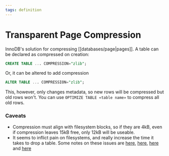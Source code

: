 ```yaml
---
tags: definition
---
```


# Transparent Page Compression
InnoDB's solution for compressing [[databases/page|pages]]. A table can be declared as compressed on creation:

```sql
CREATE TABLE ... COMPRESSION="zlib";
```

Or, it can be altered to add compression

```sql
ALTER TABLE ... COMPRESSION="zlib";
```

This, however, only changes metadata, so new rows will be compressed but old rows won't. You can use `OPTIMIZE TABLE «table name»` to compress all old rows.

### Caveats
* Compression must align with filesystem blocks, so if they are 4kB, even if compression leaves 15kB free, only 12kB will be useable.
* It seems to inflict pain on filesystems, and really increase the time it takes to drop a table. Some notes on these issues are [here](https://smalldatum.blogspot.com/2015/08/first-day-with-innodb-transparent-page.html), [here](https://smalldatum.blogspot.com/2015/09/second-day-with-innodb-transparent-page.html), [here](https://smalldatum.blogspot.com/2015/09/third-day-with-innodb-transparent-page.html) and [here](https://smalldatum.blogspot.com/2015/10/wanted-file-system-on-which-innodb.html)

